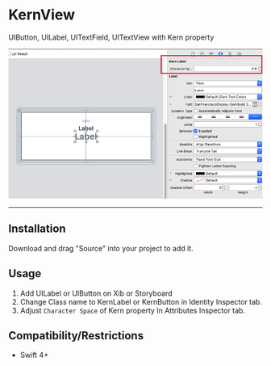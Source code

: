 # KernView
UIButton, UILabel, UITextField, UITextView with Kern property


![KernLabel](https://github.com/golditdev/KernView/blob/master/Asset/kernlabel.png)

---------------

## Installation
Download and drag "Source" into your project to add it.

## Usage
1. Add UILabel or UIButton on Xib or Storyboard
2. Change Class name to KernLabel or KernButton in Identity Inspector tab.
3. Adjust `Character Space` of Kern property In Attributes Inspector tab.

## Compatibility/Restrictions
* Swift 4+

